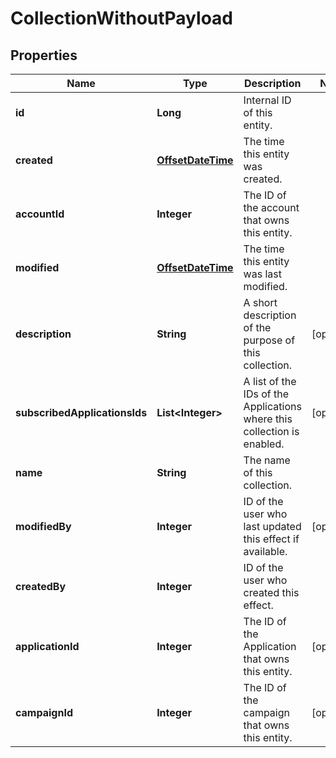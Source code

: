 

# CollectionWithoutPayload

## Properties

Name | Type | Description | Notes
------------ | ------------- | ------------- | -------------
**id** | **Long** | Internal ID of this entity. | 
**created** | [**OffsetDateTime**](OffsetDateTime.md) | The time this entity was created. | 
**accountId** | **Integer** | The ID of the account that owns this entity. | 
**modified** | [**OffsetDateTime**](OffsetDateTime.md) | The time this entity was last modified. | 
**description** | **String** | A short description of the purpose of this collection. |  [optional]
**subscribedApplicationsIds** | **List&lt;Integer&gt;** | A list of the IDs of the Applications where this collection is enabled. |  [optional]
**name** | **String** | The name of this collection. | 
**modifiedBy** | **Integer** | ID of the user who last updated this effect if available. |  [optional]
**createdBy** | **Integer** | ID of the user who created this effect. | 
**applicationId** | **Integer** | The ID of the Application that owns this entity. |  [optional]
**campaignId** | **Integer** | The ID of the campaign that owns this entity. |  [optional]



